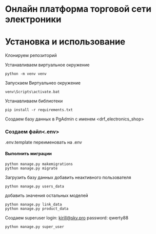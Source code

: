 # Онлайн платформа торговой сети электроники
# Установка и использование
Клонируем репозиторий

Устанавливаем виртуальное окружение 
```
python -m venv venv
```
Запускаем Виртуальнео окружение
```
venv\Scripts\activate.bat
```
Устанавливаем библиотеки
```
pip install -r requirements.txt
```

Создаем базу данных в PgAdmin с именем <drf_electronics_shop>
### Создаем файл<.env>
.env.template переименовать на .env

#### Выполнить миграции
```
python manage.py makemigrations
python manage.py migrate
```
Загрузить базу данных
добавить неактивного пользователя
```
python manage.py users_data
```
добавить значения остальных моделей
```
python manage.py link_data   
python manage.py product_data
```

Создаем superuser
login: kirill@sky.pro
password: qwerty88
```
python manage.py super_user
```